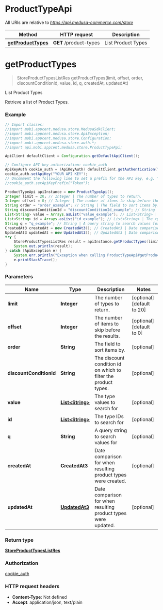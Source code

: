 # ProductTypeApi

All URIs are relative to *https://api.medusa-commerce.com/store*

Method | HTTP request | Description
------------- | ------------- | -------------
[**getProductTypes**](ProductTypeApi.md#getProductTypes) | **GET** /product-types | List Product Types

<a name="getProductTypes"></a>
# **getProductTypes**
> StoreProductTypesListRes getProductTypes(limit, offset, order, discountConditionId, value, id, q, createdAt, updatedAt)

List Product Types

Retrieve a list of Product Types.

### Example
```java
// Import classes:
//import mobi.appcent.medusa.store.MedusaSdkClient;
//import mobi.appcent.medusa.store.ApiException;
//import mobi.appcent.medusa.store.Configuration;
//import mobi.appcent.medusa.store.auth.*;
//import api.mobi.appcent.medusa.store.ProductTypeApi;

ApiClient defaultClient = Configuration.getDefaultApiClient();

// Configure API key authorization: cookie_auth
ApiKeyAuth cookie_auth = (ApiKeyAuth) defaultClient.getAuthentication("cookie_auth");
cookie_auth.setApiKey("YOUR API KEY");
// Uncomment the following line to set a prefix for the API key, e.g. "Token" (defaults to null)
//cookie_auth.setApiKeyPrefix("Token");

ProductTypeApi apiInstance = new ProductTypeApi();
Integer limit = 20; // Integer | The number of types to return.
Integer offset = 0; // Integer | The number of items to skip before the results.
String order = "order_example"; // String | The field to sort items by.
String discountConditionId = "discountConditionId_example"; // String | The discount condition id on which to filter the product types.
List<String> value = Arrays.asList("value_example"); // List<String> | The type values to search for
List<String> id = Arrays.asList("id_example"); // List<String> | The type IDs to search for
String q = "q_example"; // String | A query string to search values for
CreatedAt3 createdAt = new CreatedAt3(); // CreatedAt3 | Date comparison for when resulting product types were created.
UpdatedAt3 updatedAt = new UpdatedAt3(); // UpdatedAt3 | Date comparison for when resulting product types were updated.
try {
    StoreProductTypesListRes result = apiInstance.getProductTypes(limit, offset, order, discountConditionId, value, id, q, createdAt, updatedAt);
    System.out.println(result);
} catch (ApiException e) {
    System.err.println("Exception when calling ProductTypeApi#getProductTypes");
    e.printStackTrace();
}
```

### Parameters

Name | Type | Description  | Notes
------------- | ------------- | ------------- | -------------
 **limit** | **Integer**| The number of types to return. | [optional] [default to 20]
 **offset** | **Integer**| The number of items to skip before the results. | [optional] [default to 0]
 **order** | **String**| The field to sort items by. | [optional]
 **discountConditionId** | **String**| The discount condition id on which to filter the product types. | [optional]
 **value** | [**List&lt;String&gt;**](String.md)| The type values to search for | [optional]
 **id** | [**List&lt;String&gt;**](String.md)| The type IDs to search for | [optional]
 **q** | **String**| A query string to search values for | [optional]
 **createdAt** | [**CreatedAt3**](.md)| Date comparison for when resulting product types were created. | [optional]
 **updatedAt** | [**UpdatedAt3**](.md)| Date comparison for when resulting product types were updated. | [optional]

### Return type

[**StoreProductTypesListRes**](StoreProductTypesListRes.md)

### Authorization

[cookie_auth](../README.md#cookie_auth)

### HTTP request headers

 - **Content-Type**: Not defined
 - **Accept**: application/json, text/plain

